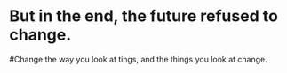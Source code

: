 # But in the end, the future refused to change.

#Change the way you look at tings, and the things you look at change.